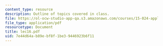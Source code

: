 ```yaml
---
content_type: resource
description: Outline of topics covered in class.
file: https://ol-ocw-studio-app-qa.s3.amazonaws.com/courses/15-024-applied-economics-for-managers-summer-2004/7e44d64ab89ebf8f1be39446923b6f11_lec16.pdf
file_type: application/pdf
resourcetype: Document
title: lec16.pdf
uid: 7e44d64a-b89e-bf8f-1be3-9446923b6f11
---
```

